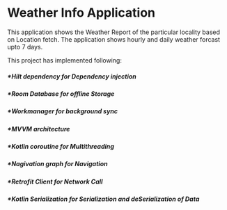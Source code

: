 # Weather Info Application
This application shows the Weather Report of the particular locality based on Location fetch. The application
shows hourly and daily weather forcast upto 7 days.

This project has implemented following:

##### *Hilt dependency for Dependency injection

##### *Room Database for offline Storage

##### *Workmanager for background sync

##### *MVVM architecture

##### *Kotlin coroutine for Multithreading

##### *Nagivation graph for Navigation

##### *Retrofit Client for Network Call

##### *Kotlin Serialization for Serialization and deSerialization of Data





